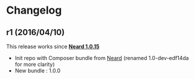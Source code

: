 # Changelog

## r1 (2016/04/10)

This release works since **[Neard 1.0.15](https://github.com/crazy-max/neard/releases/tag/v1.0.15)**

* Init repo with Composer bundle from [Neard](https://github.com/crazy-max/neard) (renamed 1.0-dev-edf14da for more clarity)
* New bundle : 1.0.0
